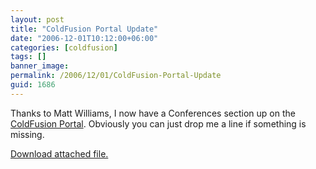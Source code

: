 ```yaml
---
layout: post
title: "ColdFusion Portal Update"
date: "2006-12-01T10:12:00+06:00"
categories: [coldfusion]
tags: []
banner_image: 
permalink: /2006/12/01/ColdFusion-Portal-Update
guid: 1686
---
```


Thanks to Matt Williams, I now have a Conferences section up on the <a href="http://www.coldfusionportal.org">ColdFusion Portal</a>. Obviously you can just drop me a line if something is missing.<p><a href='enclosures/D{% raw %}%3A%{% endraw %}5Cwebsites{% raw %}%5Cdev%{% endraw %}2Ecamdenfamily{% raw %}%2Ecom%{% endraw %}5Cenclosures{% raw %}%2Fcoldfusionportal%{% endraw %}2Eorg%2Ezip'>Download attached file.</a></p>